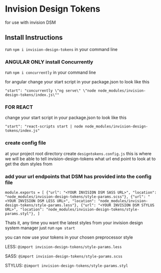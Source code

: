 # Invision Design Tokens
for use with invision DSM

## Install Instructions

run `npm i invision-design-tokens` in your command line

### ANGULAR ONLY install Concurrently

 run `npm i concurrently` in your command line

for angular change your start script in your package.json to look like this

`"start": "concurrently \"ng serve\" \"node node_modules/invision-design-tokens/index.js\""`

### FOR REACT
change your start script in your package.json to look like this

   `"start": "react-scripts start | node node_modules/invision-design-tokens/index.js"`

### create config file

at your project root directory create `designtokens.config.js`
this is where we will be able to tell invision-design-tokens what url end point to look at to get the dsm styles from

### add your url endpoints that DSM has provided into the config file

`module.exports = [
  {"url": "<YOUR INVISION DSM SASS URL>",
    "location": "node_modules/invision-design-tokens/style-params.scss"},
  {"url": "<YOUR INVISION DSM LESS URL>",
    "location": "node_modules/invision-design-tokens/style-params.less"},
  {"url": "<YOUR INVISION DSM STYLUS URL>",
    "location": "node_modules/invision-design-tokens/style-params.styl"},
]`


Thats it, any time you want the latest styles from your invision design system manager just run `npm start`

you can now use your tokens in your chosen preprocessor style

LESS: `@import invision-design-tokens/style-params.less`

SASS: `@import invision-design-tokens/style-params.scss`

STYLUS: `@import invision-design-tokens/style-params.styl`



